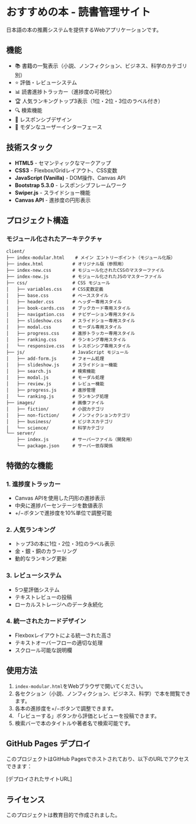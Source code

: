 # おすすめの本 - 読書管理サイト

日本語の本の推薦システムを提供するWebアプリケーションです。

## 機能

- 📚 書籍の一覧表示（小説、ノンフィクション、ビジネス、科学のカテゴリ別）
- ⭐ 評価・レビューシステム
- 📊 読書進捗トラッカー（進捗度の可視化）
- 🏆 人気ランキングトップ3表示（1位・2位・3位のラベル付き）
- 🔍 検索機能
- 📱 レスポンシブデザイン
- 🎨 モダンなユーザーインターフェース

## 技術スタック

- **HTML5** - セマンティックなマークアップ
- **CSS3** - Flexbox/Gridレイアウト、CSS変数
- **JavaScript (Vanilla)** - DOM操作、Canvas API
- **Bootstrap 5.3.0** - レスポンシブフレームワーク
- **Swiper.js** - スライドショー機能
- **Canvas API** - 進捗度の円形表示

## プロジェクト構造

### モジュール化されたアーキテクチャ

```
client/
├── index-modular.html    # メイン エントリーポイント（モジュール化版）
├── index.html           # オリジナル版（参照用）
├── index-new.css        # モジュール化されたCSSのマスターファイル
├── index-new.js         # モジュール化されたJSのマスターファイル
├── css/                 # CSS モジュール
│   ├── variables.css    # CSS変数定義
│   ├── base.css         # ベーススタイル
│   ├── header.css       # ヘッダー専用スタイル
│   ├── book-cards.css   # ブックカード専用スタイル
│   ├── navigation.css   # ナビゲーション専用スタイル
│   ├── slideshow.css    # スライドショー専用スタイル
│   ├── modal.css        # モーダル専用スタイル
│   ├── progress.css     # 進捗トラッカー専用スタイル
│   ├── ranking.css      # ランキング専用スタイル
│   └── responsive.css   # レスポンシブ専用スタイル
├── js/                  # JavaScript モジュール
│   ├── add-form.js      # フォーム処理
│   ├── slideshow.js     # スライドショー機能
│   ├── search.js        # 検索機能
│   ├── modal.js         # モーダル処理
│   ├── review.js        # レビュー機能
│   ├── progress.js      # 進捗管理
│   └── ranking.js       # ランキング処理
├── images/              # 画像ファイル
│   ├── fiction/         # 小説カテゴリ
│   ├── non-fiction/     # ノンフィクションカテゴリ
│   ├── business/        # ビジネスカテゴリ
│   └── science/         # 科学カテゴリ
└── server/
    ├── index.js         # サーバーファイル（開発用）
    └── package.json     # サーバー依存関係
```

## 特徴的な機能

### 1. 進捗度トラッカー
- Canvas APIを使用した円形の進捗表示
- 中央に進捗パーセンテージを数値表示
- +/−ボタンで進捗度を10%単位で調整可能

### 2. 人気ランキング
- トップ3の本に1位・2位・3位のラベル表示
- 金・銀・銅のカラーリング
- 動的なランキング更新

### 3. レビューシステム
- 5つ星評価システム
- テキストレビューの投稿
- ローカルストレージへのデータ永続化

### 4. 統一されたカードデザイン
- Flexboxレイアウトによる統一された高さ
- テキストオーバーフローの適切な処理
- スクロール可能な説明欄

## 使用方法

1. `index-modular.html`をWebブラウザで開いてください。
2. 各セクション（小説、ノンフィクション、ビジネス、科学）で本を閲覧できます。
3. 各本の進捗度を+/−ボタンで調整できます。
4. 「レビューする」ボタンから評価とレビューを投稿できます。
5. 検索バーで本のタイトルや著者名で検索可能です。

## GitHub Pages デプロイ

このプロジェクトはGitHub Pagesでホストされており、以下のURLでアクセスできます：

[デプロイされたサイトURL]

## ライセンス

このプロジェクトは教育目的で作成されました。

